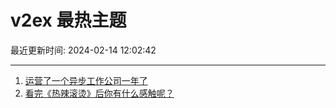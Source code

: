 # v2ex 最热主题

最近更新时间: 2024-02-14 12:02:42

--- 
1. [运营了一个异步工作公司一年了](https://www.v2ex.com/t/1015557) 
2. [看完《热辣滚烫》后你有什么感触呢？](https://www.v2ex.com/t/1015563) 
